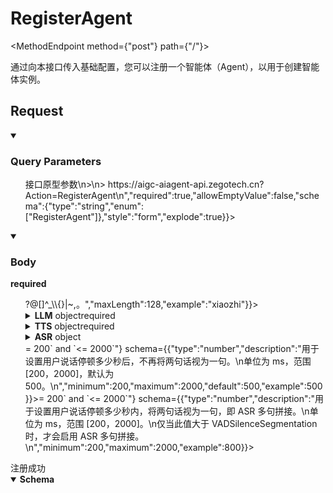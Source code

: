 <h1 className={"openapi__heading"}>RegisterAgent</h1>

<MethodEndpoint method={"post"} path={"/"}></MethodEndpoint>


通过向本接口传入基础配置，您可以注册一个智能体（Agent），以用于创建智能体实例。
## Request
<details style={{"marginBottom":"1rem"}} className={"openapi-markdown__details"} data-collapsed={false} open={true}><summary style={{}}><h3 className={"openapi-markdown__details-summary-header-params"}>Query Parameters</h3></summary><div><ul><ParamsItem className={"paramsItem"} param={{"name":"Action","in":"query","description":"> 接口原型参数\n>\n> https://aigc-aiagent-api.zegotech.cn?Action=RegisterAgent\n","required":true,"allowEmptyValue":false,"schema":{"type":"string","enum":["RegisterAgent"]},"style":"form","explode":true}}></ParamsItem><ParamsItem className={"paramsItem"} param={{"name":"AppId","in":"query","description":"AppId，ZEGO 分配的用户唯一凭证。","required":true,"schema":{"type":"integer","format":"uint32"}}}></ParamsItem><ParamsItem className={"paramsItem"} param={{"name":"SignatureNonce","in":"query","description":"随机字符串。","required":true,"schema":{"type":"string"}}}></ParamsItem><ParamsItem className={"paramsItem"} param={{"name":"Timestamp","in":"query","description":"Unix 时间戳，单位为秒。最多允许 10 分钟的误差。","required":true,"schema":{"type":"integer","format":"int64"}}}></ParamsItem><ParamsItem className={"paramsItem"} param={{"name":"Signature","in":"query","description":"签名，用于验证请求的合法性。","required":true,"schema":{"type":"string"}}}></ParamsItem><ParamsItem className={"paramsItem"} param={{"name":"SignatureVersion","in":"query","description":"签名版本号，默认值为 2.0。","required":true,"schema":{"type":"string","enum":["2.0"]}}}></ParamsItem></ul></div></details>
<MimeTabs className={"openapi-tabs__mime request"}><TabItem label={"application/json"} value={"application/json-schema"}><details style={{}} className={"openapi-markdown__details mime"} data-collapsed={false} open={true}><summary style={{}} className={"openapi-markdown__details-summary-mime"}><h3 className={"openapi-markdown__details-summary-header-body"}>Body</h3><strong className={"openapi-schema__required"}>required</strong></summary><ul className={"request-schema-first-body-node-container"}><SchemaItem collapsible={false} name={"AgentId"} required={true} schemaName={"string"} qualifierMessage={"**Possible values:** `<= 128 characters`"} schema={{"type":"string","description":"仅支持数字、英文字符、和以下特殊字符：!#$%&()+-:;\\<=.>?@[]^_\\{}|~,。","maxLength":128,"example":"xiaozhi"}}></SchemaItem><SchemaItem collapsible={false} name={"Name"} required={false} schemaName={"string"} qualifierMessage={"**Possible values:** `<= 256 characters`"} schema={{"type":"string","description":"智能体名称，长度不超过 256 字节。","maxLength":256,"example":"小智"}}></SchemaItem><SchemaItem collapsible={true} className={"schemaItem"}><details style={{}} className={"openapi-markdown__details"}><summary style={{}}><span className={"openapi-schema__container"}><strong className={"openapi-schema__property"}>LLM</strong><span className={"openapi-schema__name"}> object</span><span className={"openapi-schema__divider"}></span><span className={"openapi-schema__required"}>required</span></span></summary><div className={"schema-description-container"}><SchemaItem collapsible={false} name={"Url"} required={true} schemaName={"string"} qualifierMessage={undefined} schema={{"type":"string","description":"接收请求的端点（可以是你自己的服务，也可以是任何 LLM 服务提供商提供的服务），并且必须兼容 [OpenAI Chat Completions API](https://platform.openai.com/docs/api-reference/chat)。\n\n例如：https://api.openai.com/v1/chat/completions\n\n> **📌 重要说明**\n>\n> 如果 ApiKey 设置为 \"zego_test\"，则必须使用以下 Url 地址之一：\n> - MiniMax：https://api.minimax.chat/v1/text/chatcompletion_v2\n> - 火山引擎（豆包）：https://ark.cn-beijing.volces.com/api/v3/chat/completions\n> - 阿里云百炼（通义千问）：https://dashscope.aliyuncs.com/compatible-mode/v1/chat/completions\n> - 阶跃星辰：https://api.stepfun.com/v1/chat/completions\n","example":"https://ark.cn-beijing.volces.com/api/v3/chat/completions"}}></SchemaItem><SchemaItem collapsible={false} name={"ApiKey"} required={false} schemaName={"string"} qualifierMessage={undefined} schema={{"type":"string","description":"LLM 服务提供商用于认证的参数。默认为空，但在生产环境中必须提供。\n\n> **📌 重要说明**\n>\n> 在接入测试期间(AI Agent 服务开通 2 周内)，可以将该参数值设置为 \"zego_test\" 即可使用该服务。\n","example":"zego_test"}}></SchemaItem><SchemaItem collapsible={false} name={"Model"} required={true} schemaName={"string"} qualifierMessage={undefined} schema={{"type":"string","description":"LLM 模型。不同的 LLM 服务提供商支持不同的模型，请参考其官方文档选择合适的模型。\n\n> **📌 重要说明**\n>\n> 如果 ApiKey 设置为 \"zego_test\"，则必须使用以下模型之一：\n> - MiniMax：\n>   - *MiniMax-Text-01*\n> - 火山引擎（豆包）：\n>   - *doubao-1-5-pro-32k-250115*\n>   - *doubao-1-5-lite-32k-250115*\n> - 阿里云百炼（通义千问）：\n>   - *qwen-plus*\n> - 阶跃星辰：\n>   - *step-2-16k*\n","example":"doubao-1-5-lite-32k-250115"}}></SchemaItem><SchemaItem collapsible={false} name={"SystemPrompt"} required={false} schemaName={"string"} qualifierMessage={undefined} schema={{"type":"string","description":"智能体系统提示（prompt）。调用 LLM 时附加在最前的预定义信息，用于控制 LLM 输出。可以是角色设定、提示词和回答样例等。","example":"你是一个友好的助手"}}></SchemaItem><SchemaItem collapsible={false} name={"Temperature"} required={false} schemaName={"number"} qualifierMessage={"**Possible values:** `>= 0` and `<= 2`"} schema={{"type":"number","description":"数值越高，输出越随机；数值越低，输出越集中和确定。","minimum":0,"maximum":2,"default":0.7,"example":0.7}}></SchemaItem><SchemaItem collapsible={false} name={"TopP"} required={false} schemaName={"number"} qualifierMessage={"**Possible values:** `>= 0` and `<= 1`"} schema={{"type":"number","description":"采样方法，数值越小，确定性越强；数值越大，随机性越强。","minimum":0,"maximum":1,"default":0.9,"example":0.9}}></SchemaItem><SchemaItem collapsible={false} name={"Params"} required={false} schemaName={"object"} qualifierMessage={undefined} schema={{"type":"object","description":"LLM 服务提供商支持的其他参数，如最大 Token 数量限制等。不同的 LLM 提供商支持不同的参数，请参考其官方文档并根据需要填写。","example":{"max_tokens":16384}}}></SchemaItem><SchemaItem collapsible={false} name={"AddAgentInfo"} required={false} schemaName={"boolean"} qualifierMessage={undefined} schema={{"type":"boolean","description":"如果此值为 true，AI Agent 服务器在请求 LLM 服务时会在请求参数中包含智能体信息。\n您可以使用此参数在自定义 LLM 服务中执行额外的业务逻辑。\n\nagent_info 的结构如下：\n- room_id: 房间 ID\n- user_id: 用户 ID\n- agent_instance_id: 智能体实例 ID\n","default":false,"example":false}}></SchemaItem></div></details></SchemaItem><SchemaItem collapsible={true} className={"schemaItem"}><details style={{}} className={"openapi-markdown__details"}><summary style={{}}><span className={"openapi-schema__container"}><strong className={"openapi-schema__property"}>TTS</strong><span className={"openapi-schema__name"}> object</span><span className={"openapi-schema__divider"}></span><span className={"openapi-schema__required"}>required</span></span></summary><div className={"schema-description-container"}><SchemaItem collapsible={false} name={"Vendor"} required={true} schemaName={"string"} qualifierMessage={"**Possible values:** [`Aliyun`, `ByteDance`, `ByteDanceFlowing`, `MiniMax`, `CosyVoice`]"} schema={{"type":"string","description":"语音合成（TTS）服务提供商。选项：\n- Aliyun: 阿里云\n- ByteDance: 字节跳动火山语音（大模型语音合成 API）\n- ByteDanceFlowing: 字节跳动火山语音（流式语音合成 API (WebSocket)）\n- MiniMax: MiniMax\n- CosyVoice: 阿里云 CosyVoice\n","enum":["Aliyun","ByteDance","ByteDanceFlowing","MiniMax","CosyVoice"],"example":"ByteDance"}}></SchemaItem><SchemaItem collapsible={true} className={"schemaItem"}><details style={{}} className={"openapi-markdown__details"}><summary style={{}}><span className={"openapi-schema__container"}><strong className={"openapi-schema__property"}>Params</strong><span className={"openapi-schema__name"}> object</span><span className={"openapi-schema__divider"}></span><span className={"openapi-schema__required"}>required</span></span></summary><div className={"schema-description-container"}><div className={"schema-description"}><div>  <p>TTS 配置参数，格式为 JSON 对象。包含 app 参数（用于认证）和其他参数（用于调整 TTS 效果）。</p>  <br/>  <p>除 app 参数外，还可以传入其他 TTS 配置参数来调整语音合成效果，这些参数会直接透传给对应的 TTS 服务提供商。</p>  <p>您可以根据 Vendor 的值，参考如下服务提供商的官方文档获取所需信息：</p>  <p>- Aliyun：[智能语音合成 - 接口说明](https://help.aliyun.com/zh/isi/developer-reference/overview-of-speech-synthesis?spm=a2c4g.11186623.help-menu-30413.d_3_1_0_0.9e5b1f01YvXYPa&scm=20140722.H_84435._.OR_help-T_cn~zh-V_1#section-ljp-l5z-efu)</p>  <p>- ByteDance：[大模型语音合成 API - 参数列表 - 请求参数](https://www.volcengine.com/docs/6561/1257584#%E8%AF%B7%E6%B1%82%E5%8F%82%E6%95%B0)</p>  <p>- ByteDanceFlowing：[双向流式 API - WebSocket 二进制协议](https://www.volcengine.com/docs/6561/1329505#websocket-%E4%BA%8C%E8%BF%9B%E5%88%B6%E5%8D%8F%E8%AE%AE) 中的 “Payload 请求参数”</p>  <p>- MiniMax：[语音模型 - T2A v2 - WebSocket - 接口请求参数](https://platform.minimaxi.com/document/T2A%20V2?key=66719005a427f0c8a5701643#PxNsxKPXzZqmI7zIc3O2Wy63)</p>  <p>- CosyVoice：[语音合成CosyVoice WebSocket API](https://help.aliyun.com/zh/model-studio/cosyvoice-websocket-api?spm=a2c4g.11186623.help-menu-2400256.d_2_5_0_2.3edf33b47WqNcp) 中的 “payload 请求参数”</p></div></div><SchemaItem collapsible={true} className={"schemaItem"}><details style={{}} className={"openapi-markdown__details"}><summary style={{}}><strong>app</strong><span className={"schema-name"}> object</span><strong style={{"fontSize":"var(--ifm-code-font-size)","color":"var(--openapi-required)"}}> required</strong></summary><div className={"schema-description-container"}><div className={"schema-description"}>用于 TTS 服务鉴权，不同的 Vendor 值要求传入的 app 参数的结构不同，请查看一下每个厂商的要求说明。</div></div><div className={"oneof-container"}><span className={"oneof-label badge badge--info"}>oneOf</span><SchemaTabs><TabItem label={"Aliyun"} value={"0-item-properties"}><SchemaItem collapsible={false} name={"app_key"} required={true} schemaName={"string"} qualifierMessage={undefined} schema={{"type":"string","description":"请参考阿里云文档 [智能语音交互 - 快速入门 - 从这里开始](https://help.aliyun.com/zh/isi/getting-started/start-here?spm=a2c4g.11186623.0.0.44f34b4f40XABA#659bb8103941q) 中 “步骤 4：管理项目” 获取 AppKey 并传入此处。\n> **📌 重要说明**\n>\n> 在接入测试期间(AI Agent 服务开通 2 周内)，可以将该参数值设置为 \"zego_test\" 即可使用该服务。\n","example":"zego_test"}}></SchemaItem><SchemaItem collapsible={false} name={"ak_id"} required={true} schemaName={"string"} qualifierMessage={undefined} schema={{"type":"string","description":"请参考阿里云文档 [智能语音交互 - 快速入门 - 从这里开始](https://help.aliyun.com/zh/isi/getting-started/start-here?spm=a2c4g.11186623.0.0.44f34b4f40XABA#659bb8103941q) 中 “步骤 2：创建 AccessKey” 获取 AccessKey ID 并传入此处。\n> **📌 重要说明**\n>\n> 在接入测试期间(AI Agent 服务开通 2 周内)，可以将该参数值设置为 \"zego_test\" 即可使用该服务。\n","example":"zego_test"}}></SchemaItem><SchemaItem collapsible={false} name={"ak_key"} required={true} schemaName={"string"} qualifierMessage={undefined} schema={{"type":"string","description":"请参考阿里云文档 [智能语音交互 - 快速入门 - 从这里开始](https://help.aliyun.com/zh/isi/getting-started/start-here?spm=a2c4g.11186623.0.0.44f34b4f40XABA#659bb8103941q) 中 “步骤 2：创建 AccessKey” 获取 AccessKey Secret 并传入此处。\n> **📌 重要说明**\n>\n> 在接入测试期间(AI Agent 服务开通 2 周内)，可以将该参数值设置为 \"zego_test\" 即可使用该服务。\n","example":"zego_test"}}></SchemaItem></TabItem><TabItem label={"ByteDance"} value={"1-item-properties"}><SchemaItem collapsible={false} name={"appid"} required={true} schemaName={"string"} qualifierMessage={undefined} schema={{"type":"string","description":"请参考火山引擎文档 [语音技术 - 快速入门 - 控制台使用 FAQ](https://www.volcengine.com/docs/6561/196768#q1%EF%BC%9A%E5%93%AA%E9%87%8C%E5%8F%AF%E4%BB%A5%E8%8E%B7%E5%8F%96%E5%88%B0%E4%BB%A5%E4%B8%8B%E5%8F%82%E6%95%B0appid%EF%BC%8Ccluster%EF%BC%8Ctoken%EF%BC%8Cauthorization-type%EF%BC%8Csecret-key-%EF%BC%9F) 中 “哪里可以获取到以下参数appid，cluster，token，authorization_type，secret_key ？”。\n> **📌 重要说明**\n>\n> 在接入测试期间(AI Agent 服务开通 2 周内)，可以将该参数值设置为 \"zego_test\" 即可使用该服务。\n","example":"zego_test"}}></SchemaItem><SchemaItem collapsible={false} name={"token"} required={true} schemaName={"string"} qualifierMessage={undefined} schema={{"type":"string","description":"请参考火山引擎文档 [语音技术 - 快速入门 - 控制台使用 FAQ](https://www.volcengine.com/docs/6561/196768#q1%EF%BC%9A%E5%93%AA%E9%87%8C%E5%8F%AF%E4%BB%A5%E8%8E%B7%E5%8F%96%E5%88%B0%E4%BB%A5%E4%B8%8B%E5%8F%82%E6%95%B0appid%EF%BC%8Ccluster%EF%BC%8Ctoken%EF%BC%8Cauthorization-type%EF%BC%8Csecret-key-%EF%BC%9F) 中 “哪里可以获取到以下参数appid，cluster，token，authorization_type，secret_key ？”。\n> **📌 重要说明**\n>\n> 在接入测试期间(AI Agent 服务开通 2 周内)，可以将该参数值设置为 \"zego_test\" 即可使用该服务。\n","example":"zego_test"}}></SchemaItem><SchemaItem collapsible={false} name={"cluster"} required={true} schemaName={""} qualifierMessage={"**Possible values:** [`volcano_tts`, `volcano_mega`, `volcano_icl`]"} schema={{"description":"火山引擎集群配置\n> **📌 重要说明**\n>\n> 此参数需与 audio.voice_type 参数匹配。\n","enum":["volcano_tts","volcano_mega","volcano_icl"],"default":"volcano_tts","example":"volcano_tts"}}></SchemaItem></TabItem><TabItem label={"ByteDanceFlowing"} value={"2-item-properties"}><SchemaItem collapsible={false} name={"appid"} required={true} schemaName={"string"} qualifierMessage={undefined} schema={{"type":"string","description":"请参考火山引擎文档 [语音技术 - 快速入门 - 控制台使用 FAQ](https://www.volcengine.com/docs/6561/196768#q1%EF%BC%9A%E5%93%AA%E9%87%8C%E5%8F%AF%E4%BB%A5%E8%8E%B7%E5%8F%96%E5%88%B0%E4%BB%A5%E4%B8%8B%E5%8F%82%E6%95%B0appid%EF%BC%8Ccluster%EF%BC%8Ctoken%EF%BC%8Cauthorization-type%EF%BC%8Csecret-key-%EF%BC%9F) 中 “哪里可以获取到以下参数appid，cluster，token，authorization_type，secret_key ？”。\n> **📌 重要说明**\n>\n> 在接入测试期间(AI Agent 服务开通 2 周内)，可以将该参数值设置为 \"zego_test\" 即可使用该服务。\n","example":"zego_test"}}></SchemaItem><SchemaItem collapsible={false} name={"token"} required={true} schemaName={"string"} qualifierMessage={undefined} schema={{"type":"string","description":"请参考火山引擎文档 [语音技术 - 快速入门 - 控制台使用 FAQ](https://www.volcengine.com/docs/6561/196768#q1%EF%BC%9A%E5%93%AA%E9%87%8C%E5%8F%AF%E4%BB%A5%E8%8E%B7%E5%8F%96%E5%88%B0%E4%BB%A5%E4%B8%8B%E5%8F%82%E6%95%B0appid%EF%BC%8Ccluster%EF%BC%8Ctoken%EF%BC%8Cauthorization-type%EF%BC%8Csecret-key-%EF%BC%9F) 中 “哪里可以获取到以下参数appid，cluster，token，authorization_type，secret_key ？”。\n> **📌 重要说明**\n>\n> 在接入测试期间(AI Agent 服务开通 2 周内)，可以将该参数值设置为 \"zego_test\" 即可使用该服务。\n","example":"zego_test"}}></SchemaItem><SchemaItem collapsible={false} name={"resource_id"} required={true} schemaName={""} qualifierMessage={"**Possible values:** [`volc.service_type.10029`, `volc.megatts.default`, `volc.megatts.concurr`]"} schema={{"description":"火山引擎资源 ID\n> **📌 重要说明**\n>\n> 此参数需与 req_params.speaker 参数匹配。\n","enum":["volc.service_type.10029","volc.megatts.default","volc.megatts.concurr"],"default":"volc.service_type.10029","example":"volc.service_type.10029"}}></SchemaItem></TabItem><TabItem label={"MiniMax"} value={"3-item-properties"}><SchemaItem collapsible={false} name={"api_key"} required={true} schemaName={"string"} qualifierMessage={undefined} schema={{"type":"string","description":"请参考 MiniMax 文档 [快速开始](https://platform.minimaxi.com/document/Fast%20access?key=66701cf51d57f38758d581b2) 获取 api key 并传入此处。\n> **📌 重要说明**\n>\n> 在接入测试期间(AI Agent 服务开通 2 周内)，可以将该参数值设置为 \"zego_test\" 即可使用该服务。\n","example":"zego_test"}}></SchemaItem></TabItem><TabItem label={"CosyVoice"} value={"4-item-properties"}><SchemaItem collapsible={false} name={"api_key"} required={true} schemaName={"string"} qualifierMessage={undefined} schema={{"type":"string","description":"请参考 CosyVoice 文档 [获取API Key](https://help.aliyun.com/zh/model-studio/get-api-key?spm=a2c4g.11186623.0.0.621433b4VRO9z6) 获取 api key 并传入此处。\n> **📌 重要说明**\n>\n> 在接入测试期间(AI Agent 服务开通 2 周内)，可以将该参数值设置为 \"zego_test\" 即可使用该服务。\n","example":"zego_test"}}></SchemaItem></TabItem></SchemaTabs></div></details></SchemaItem><SchemaItem collapsible={false} name={"other_params"} required={false} schemaName={"string"} qualifierMessage={undefined} schema={{"type":"string","description":"\n> **📌 重要说明**\n>\n> other_params 不是一个有效参数，仅仅是为了说明如何透传厂商参数。\n> 除 app 参数外，其余参数均直接透传厂商参数。\n\n以下是各家厂商的参数填写示例，请根据实际需求填写：\n\n1. Aliyun:\n```json\n\"TTS\": {\n    \"Vendor\": \"Aliyun\",\n    \"Params\": {\n        \"app\":{\n            \"app_key\": \"your key\",\n            \"ak_id\": \"your ak id\",\n            \"ak_key\": \"your ak key\"\n        },\n        \"voice\": \"zhitian_emo\"\n    }\n}\n```\n2. ByteDance:\n```json\n/*\n    cluster 配置说明：\n    默认 ：volcano_tts：普通音色的集群\n          volcano_mega： 声音复刻大模型 1.0\n          volcano_icl：声音复刻大模型 2.0\n*/\n\n\"TTS\": {\n    \"Vendor\": \"ByteDance\",\n    \"Params\": {\n        \"app\": {\n            \"appid\": \"your_appid\",\n            \"token\": \"your_token\",\n            \"cluster\": \"volcano_tts\"\n        },\n        \"audio\": {\n            \"voice_type\": \"your_voice_type\"\n        }\n    }\n}\n```\n3. ByteDanceFlowing:\n```json\n/*\n    resource_id 配置说明：\n    默认 ：volc.service_type.10029， 即：火山大模型语音合成\n    声音复刻2.0：\n       volc.megatts.default（小时版）\n       volc.megatts.concurr（并发版）\n    ⚠️（不支持声音复刻1.0）\n    ⚠️注意：speaker（音色id）和resource_id 要匹配\n*/\n\n\"TTS\": {\n    \"Vendor\": \"ByteDanceFlowing\",\n    \"Params\": {\n        \"app\": {\n            \"appid\": \"your appid\",\n            \"token\": \"your token\",\n            \"resource_id\": \"volc.service_type.10029\" // 音色resourceid\n        },\n        \"req_params\": {\n            \"speaker\": \"zh_female_qingxinnvsheng_mars_bigtts\" //音色id\n        }\n    }\n}\n```\n4. Minimax:\n```json\n\"TTS\": {\n    \"Vendor\": \"MiniMax\",\n    \"Params\": {\n        \"app\": {\n            \"group_id\": \"your_group_id\",\n            \"api_key\":  \"your_api_key\",\n        },\n        \"model\": \"speech-02-turbo-preview\",\n        \"voice_setting\": {\n            \"voice_id\": \"male-qn-qingse\"\n        }\n    }\n}\n```\n5. CosyVoice:\n```json\n{\n    \"Vendor\": \"CosyVoice\",\n    \"Params\": {\n        \"app\": {\n            \"api_key\": \"your_api_key\"\n        },\n        \"payload\": {\n            \"model\": \"cosyvoice-v2\",\n            \"parameters\": {\n                \"voice\": \"longxiaochun_v2\"\n            }\n        }\n    }\n}\n```\n"}}></SchemaItem></div></details></SchemaItem><SchemaItem collapsible={true} className={"schemaItem"}><details style={{}} className={"openapi-markdown__details"}><summary style={{}}><span className={"openapi-schema__container"}><strong className={"openapi-schema__property"}>FilterText</strong><span className={"openapi-schema__name"}> object[]</span></span></summary><div className={"schema-description-container"}><div className={"schema-description"}>从 LLM 返回的内容中过滤指定标点符号内的文本，然后再进行语音合成。注意：- 需要在 LLM > SystemPrompt 中定义哪些内容应该放在指定标点符号内- 此参数在更新智能体实例时无法更新</div><li className={"opening-array-bracket-container"}><div className={"opening-array-bracket"}><span className={"opening-array-bracket_text"}>Array</span><span className={"opening-array-bracket_symbol"}>[</span></div></li><SchemaItem collapsible={false} name={"BeginCharacters"} required={true} schemaName={"string"} qualifierMessage={undefined} schema={{"type":"string","description":"过滤文本的开始标点符号。例如，如果要过滤 () 中的内容，请设置为 (。","example":"("}}></SchemaItem><SchemaItem collapsible={false} name={"EndCharacters"} required={true} schemaName={"string"} qualifierMessage={undefined} schema={{"type":"string","description":"过滤文本的结束标点符号。例如，如果要过滤 () 中的内容，请设置为 )。","example":")"}}></SchemaItem><li className={"closing-array-bracket-container"}><div className={"closing-array-bracket"}>]</div></li></div></details></SchemaItem><SchemaItem collapsible={false} name={"TerminatorText"} required={false} schemaName={"string"} qualifierMessage={"**Possible values:** `<= 4 characters`"} schema={{"type":"string","maxLength":4,"description":"可用于设置 TTS 的终止文本。若输入 TTS 的文本中出现匹配 TerminatorText 字符串的内容，则本轮 TTS 从 TerminatorText 字符串（包含）开始的内容将不再进行语音合成。\n> **📌 重要说明**\n>\n> 双向流式只能设置一个字符。\n"}}></SchemaItem></div></details></SchemaItem><SchemaItem collapsible={true} className={"schemaItem"}><details style={{}} className={"openapi-markdown__details"}><summary style={{}}><span className={"openapi-schema__container"}><strong className={"openapi-schema__property"}>ASR</strong><span className={"openapi-schema__name"}> object</span></span></summary><div className={"schema-description-container"}><SchemaItem collapsible={false} name={"HotWord"} required={false} schemaName={"string"} qualifierMessage={undefined} schema={{"type":"string","description":"热词列表用于提高识别准确率。格式：Hotword1|Weight1,Hotword2|Weight2,Hotword3|Weight3\n\n单个热词不超过 30 个字符（最多 10 个汉字），不能包含空格，权重范围：[-1, 11]。\n最多支持 128 个热词\n\n> **📌 重要说明**\n>\n> 当权重为 11 时，表示该词为超级热词。建议仅将重要且必须生效的热词设置到 11，过多权重为 11 的热词会影响识别效果。\n","example":"历史类|10,物理类|10,体育类|10"}}></SchemaItem><SchemaItem collapsible={true} className={"schemaItem"}><details style={{}} className={"openapi-markdown__details"}><summary style={{}}><span className={"openapi-schema__container"}><strong className={"openapi-schema__property"}>Params</strong><span className={"openapi-schema__name"}> object</span></span></summary><div className={"schema-description-container"}><div className={"schema-description"}>扩展参数，详情请联系 ZEGO 技术支持。</div><SchemaItem collapsible={false} name={"engine_model_type"} required={false} schemaName={"string"} qualifierMessage={"**Possible values:** [`16k_zh`, `16k_zh-PY`, `16k_zh-TW`, `16k_zh_edu`, `16k_zh_medical`, `16k_zh_court`, `16k_yue`, `16k_en`, `16k_en_game`, `16k_en_edu`, `16k_ko`, `16k_ja`, `16k_th`, `16k_id`, `16k_vi`, `16k_ms`, `16k_fil`, `16k_pt`, `16k_tr`, `16k_ar`, `16k_es`, `16k_hi`, `16k_fr`, `16k_de`, `16k_zh_dialect`]"} schema={{"type":"string","default":"16k_zh","enum":["16k_zh","16k_zh-PY","16k_zh-TW","16k_zh_edu","16k_zh_medical","16k_zh_court","16k_yue","16k_en","16k_en_game","16k_en_edu","16k_ko","16k_ja","16k_th","16k_id","16k_vi","16k_ms","16k_fil","16k_pt","16k_tr","16k_ar","16k_es","16k_hi","16k_fr","16k_de","16k_zh_dialect"],"description":"设置识别引擎模型类型\n<details>\n<summary>点击展开查看支持的语言类型详细说明</summary>\n<ul>\n  <li>16k_zh：中文通用；</li>\n  <li>16k_zh-PY：中英粤；</li>\n  <li>16k_zh-TW：中文繁体；</li>\n  <li>16k_zh_edu：中文教育；</li>\n  <li>16k_zh_medical：中文医疗；</li>\n  <li>16k_zh_court：中文法庭；</li>\n  <li>16k_yue：粤语；</li>\n  <li>16k_en：英文通用；</li>\n  <li>16k_en_game：英文游戏；</li>\n  <li>16k_en_edu：英文教育；</li>\n  <li>16k_ko：韩语；</li>\n  <li>16k_ja：日语；</li>\n  <li>16k_th：泰语；</li>\n  <li>16k_id：印度尼西亚语；</li>\n  <li>16k_vi：越南语；</li>\n  <li>16k_ms：马来语；</li>\n  <li>16k_fil：菲律宾语；</li>\n  <li>16k_pt：葡萄牙语；</li>\n  <li>16k_tr：土耳其语；</li>\n  <li>16k_ar：阿拉伯语；</li>\n  <li>16k_es：西班牙语；</li>\n  <li>16k_hi：印地语；</li>\n  <li>16k_fr：法语；</li>\n  <li>16k_de：德语；</li>\n  <li>16k_zh_dialect：中文普通话 + 多方言混合引擎，除普通话外支持23种方言（上海话、四川话、武汉话、贵阳话、昆明话、西安话、郑州话、太原话、兰州话、银川话、西宁话、南京话、合肥话、南昌话、长沙话、苏州话、杭州话、济南话、天津话、石家庄话、黑龙江话、吉林话、辽宁话）；</li>\n</ul>\n</details>\n"}}></SchemaItem></div></details></SchemaItem><SchemaItem collapsible={false} name={"VADSilenceSegmentation"} required={false} schemaName={"number"} qualifierMessage={"**Possible values:** `>= 200` and `<= 2000`"} schema={{"type":"number","description":"用于设置用户说话停顿多少秒后，不再将两句话视为一句。\n单位为 ms，范围 [200，2000]，默认为 500。\n","minimum":200,"maximum":2000,"default":500,"example":500}}></SchemaItem><SchemaItem collapsible={false} name={"PauseInterval"} required={false} schemaName={"number"} qualifierMessage={"**Possible values:** `>= 200` and `<= 2000`"} schema={{"type":"number","description":"用于设置用户说话停顿多少秒内，将两句话视为一句，即 ASR 多句拼接。\n单位为 ms，范围 [200，2000]。\n仅当此值大于 VADSilenceSegmentation 时，才会启用 ASR 多句拼接。\n","minimum":200,"maximum":2000,"example":800}}></SchemaItem></div></details></SchemaItem></ul></details></TabItem></MimeTabs>
<div><div><ApiTabs label={undefined} id={undefined}><TabItem label={"200"} value={"200"}><div>注册成功</div><div><MimeTabs className={"openapi-tabs__mime"} schemaType={"response"}><TabItem label={"application/json"} value={"application/json"}><SchemaTabs className={"openapi-tabs__schema"}><TabItem label={"Schema"} value={"Schema"}><details style={{}} className={"openapi-markdown__details response"} data-collapsed={false} open={true}><summary style={{}} className={"openapi-markdown__details-summary-response"}><strong>Schema</strong></summary><ul className={"response-schema-first-body-node-container"}><SchemaItem collapsible={false} name={"Code"} required={false} schemaName={"integer"} qualifierMessage={undefined} schema={{"type":"integer","description":"返回码，0 表示成功，其他值表示失败。详情请参考 [返回码](/aiagent-server/api-reference/return-codes) 说明。","example":0}}></SchemaItem><SchemaItem collapsible={false} name={"Message"} required={false} schemaName={"string"} qualifierMessage={undefined} schema={{"type":"string","description":"请求结果说明","example":"success"}}></SchemaItem><SchemaItem collapsible={false} name={"RequestId"} required={false} schemaName={"string"} qualifierMessage={undefined} schema={{"type":"string","description":"请求 ID","example":"3151527792559699732"}}></SchemaItem></ul></details></TabItem><TabItem label={"Example (from schema)"} value={"Example (from schema)"}><ResponseSamples responseExample={"{\n  \"Code\": 0,\n  \"Message\": \"success\",\n  \"RequestId\": \"3151527792559699732\"\n}"} language={"json"}></ResponseSamples></TabItem></SchemaTabs></TabItem></MimeTabs></div></TabItem></ApiTabs></div></div>
      